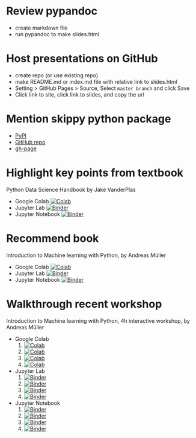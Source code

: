 # Review pypandoc
- create markdown file
- run pypandoc to make slides.html

# Host presentations on GitHub
- create repo (or use existing repo)
- make README.md or index.md file with relative link to slides.html
- Setting > GitHub Pages > Source, Select `master branch` and click Save
- Click link to site, click link to slides, and copy the url

# Mention skippy python package
- [PyPI](https://pypi.org/project/skippy/)
- [GitHub repo](https://github.com/marskar/skippy/)
- [gh-page](https://marskar.github.io/skippy/)

# Highlight key points from textbook
Python Data Science Handbook by Jake VanderPlas
- Google Colab [![Colab](https://colab.research.google.com/assets/colab-badge.svg)](https://colab.research.google.com/github/jakevdp/PythonDataScienceHandbook/blob/master/notebooks/Index.ipynb)
- Jupyter Lab [![Binder](https://mybinder.org/badge_logo.svg)](https://mybinder.org/v2/gh/jakevdp/PythonDataScienceHandbook/master?urlpath=lab/notebooks/Index.ipynb)
- Jupyter Notebook [![Binder](https://mybinder.org/badge_logo.svg)](https://mybinder.org/v2/gh/jakevdp/PythonDataScienceHandbook/master?filepath=notebooks%2FIndex.ipynb)

# Recommend book
Introduction to Machine learning with Python, by Andreas Müller
- Google Colab [![Colab](https://colab.research.google.com/assets/colab-badge.svg)](https://colab.research.google.com/github/amueller/introduction_to_ml_with_python/master)
- Jupyter Lab [![Binder](https://mybinder.org/badge_logo.svg)](https://mybinder.org/v2/gh/amueller/introduction_to_ml_with_python/master?urlpath=lab)
- Jupyter Notebook [![Binder](https://mybinder.org/badge_logo.svg)](https://mybinder.org/v2/gh/amueller/introduction_to_ml_with_python/master)

# Walkthrough recent workshop
Introduction to Machine learning with Python, 4h interactive workshop, by Andreas Müller
- Google Colab
    1. [![Colab](https://colab.research.google.com/assets/colab-badge.svg)](https://colab.research.google.com/github/amueller/ml-workshop-1-of-4/master)
    1. [![Colab](https://colab.research.google.com/assets/colab-badge.svg)](https://colab.research.google.com/github/amueller/ml-workshop-2-of-4/master)
    1. [![Colab](https://colab.research.google.com/assets/colab-badge.svg)](https://colab.research.google.com/github/amueller/ml-workshop-3-of-4/master)
    1. [![Colab](https://colab.research.google.com/assets/colab-badge.svg)](https://colab.research.google.com/github/amueller/ml-workshop-4-of-4/master)
- Jupyter Lab 
    1. [![Binder](https://mybinder.org/badge_logo.svg)](https://mybinder.org/v2/gh/amueller/ml-workshop-1-of-4/master?urlpath=lab)
    1. [![Binder](https://mybinder.org/badge_logo.svg)](https://mybinder.org/v2/gh/amueller/ml-workshop-2-of-4/master?urlpath=lab)
    1. [![Binder](https://mybinder.org/badge_logo.svg)](https://mybinder.org/v2/gh/amueller/ml-workshop-3-of-4/master?urlpath=lab)
    1. [![Binder](https://mybinder.org/badge_logo.svg)](https://mybinder.org/v2/gh/amueller/ml-workshop-4-of-4/master?urlpath=lab)
- Jupyter Notebook 
    1. [![Binder](https://mybinder.org/badge_logo.svg)](https://mybinder.org/v2/gh/amueller/ml-workshop-1-of-4/master)
    1. [![Binder](https://mybinder.org/badge_logo.svg)](https://mybinder.org/v2/gh/amueller/ml-workshop-2-of-4/master)
    1. [![Binder](https://mybinder.org/badge_logo.svg)](https://mybinder.org/v2/gh/amueller/ml-workshop-3-of-4/master)
    1. [![Binder](https://mybinder.org/badge_logo.svg)](https://mybinder.org/v2/gh/amueller/ml-workshop-4-of-4/master)
